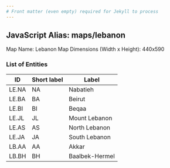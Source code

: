 ```yaml
---
# Front matter (even empty) required for Jekyll to process
---
```


## JavaScript Alias: maps/lebanon

Map Name: Lebanon Map
Dimensions (Width x Height): 440x590

### List of Entities

ID | Short label | Label
---|---|---|
LE.NA|NA|Nabatieh
LE.BA|BA|Beirut
LE.BI|BI|Beqaa
LE.JL|JL|Mount Lebanon
LE.AS|AS|North Lebanon
LE.JA|JA|South Lebanon
LB.AA|AA|Akkar
LB.BH|BH|Baalbek-Hermel
